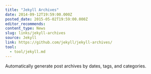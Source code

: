 ```yaml
---
title: "Jekyll Archives"
date: 2014-09-12T19:59:00.000Z
posted_date: 2015-05-02T19:59:00.000Z
editor_recommends:
content_type: News
slug: links/jekyll-archives
source: Jekyll
link: https://github.com/jekyll/jekyll-archives/
tool:
  - tool/jekyll.md
---
```

Automatically generate post archives by dates, tags, and categories.



